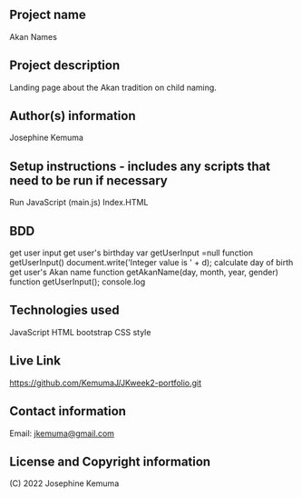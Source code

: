 
## Project name
Akan Names

## Project description
Landing page about the Akan tradition on child naming. 

## Author(s) information
Josephine Kemuma

## Setup instructions - includes any scripts that need to be run if necessary
Run JavaScript (main.js)
Index.HTML

## BDD
get user input
get user's birthday
var getUserInput =null
function getUserInput()
document.write('Integer value is ' + d);
calculate day of birth
get user's Akan name
function getAkanName(day, month, year, gender)
function getUserInput();
console.log

## Technologies used
JavaScript
HTML
bootstrap
CSS style

## Live Link
https://github.com/KemumaJ/JKweek2-portfolio.git

## Contact information
Email: jkemuma@gmail.com

## License and Copyright information
(C) 2022 Josephine Kemuma 
